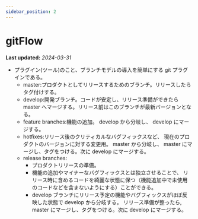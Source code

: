 ```yaml
---
sidebar_position: 2
---
```


# gitFlow

**Last updated:** _2024-03-31_

- プラグイン(ツール)のこと、ブランチモデルの導入を簡単にする git プラグインである。
  - master:プロダクトとしてリリースするためのブランチ。リリースしたらタグ付けする。
  - develop:開発ブランチ。コードが安定し、リリース準備ができたら master へマージする。リリース前はこのブランチが最新バージョンとなる。
  - feature branches:機能の追加。 develop から分岐し、 develop にマージする。
  - hotfixes:リリース後のクリティカルなバグフィックスなど、 現在のプロダクトのバージョンに対する変更用。 master から分岐し、 master にマージし、タグをつける。次に develop にマージする。
  - release branches:
    - プロダクトリリースの準備。
    - 機能の追加やマイナーなバグフィックスとは独立させることで、 リリース時に含めるコードを綺麗な状態に保つ（機能追加中で未使用のコードなどを含まないようにする）ことができる。
    - develop ブランチにリリース予定の機能やバグフィックスがほぼ反映した状態で develop から分岐する。 リリース準備が整ったら, master にマージし、タグをつける。次に develop にマージする。
